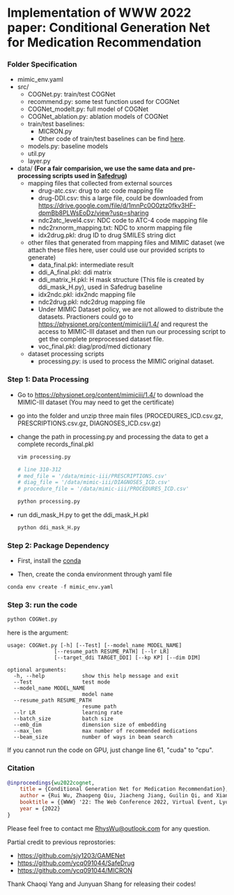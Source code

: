 # Implementation of WWW 2022 paper: Conditional Generation Net for Medication Recommendation

### Folder Specification
- mimic_env.yaml
- src/
    - COGNet.py: train/test COGNet
    - recommend.py: some test function used for COGNet
    - COGNet_modelt.py: full model of COGNet
    - COGNet_ablation.py: ablation models of COGNet
    - train/test baselines:
        - MICRON.py
        - Other code of train/test baselines can be find [here](https://github.com/ycq091044/SafeDrug).
    - models.py: baseline models
    - util.py
    - layer.py
- data/ **(For a fair comparision, we use the same data and pre-processing scripts used in [Safedrug](https://github.com/ycq091044/SafeDrug))**
    - mapping files that collected from external sources
        - drug-atc.csv: drug to atc code mapping file
        - drug-DDI.csv: this a large file, could be downloaded from https://drive.google.com/file/d/1mnPc0O0ztz0fkv3HF-dpmBb8PLWsEoDz/view?usp=sharing
        - ndc2atc_level4.csv: NDC code to ATC-4 code mapping file
        - ndc2rxnorm_mapping.txt: NDC to xnorm mapping file
        - idx2drug.pkl: drug ID to drug SMILES string dict
    - other files that generated from mapping files and MIMIC dataset (we attach these files here, user could use our provided scripts to generate)
        - data_final.pkl: intermediate result
        - ddi_A_final.pkl: ddi matrix
        - ddi_matrix_H.pkl: H mask structure (This file is created by ddi_mask_H.py), used in Safedrug baseline
        - idx2ndc.pkl: idx2ndc mapping file
        - ndc2drug.pkl: ndc2drug mapping file
        - Under MIMIC Dataset policy, we are not allowed to distribute the datasets. Practioners could go to https://physionet.org/content/mimiciii/1.4/ and requrest the access to MIMIC-III dataset and then run our processing script to get the complete preprocessed dataset file.
        - voc_final.pkl: diag/prod/med dictionary
    - dataset processing scripts
        - processing.py: is used to process the MIMIC original dataset.




### Step 1: Data Processing

- Go to https://physionet.org/content/mimiciii/1.4/ to download the MIMIC-III dataset (You may need to get the certificate)

- go into the folder and unzip three main files (PROCEDURES_ICD.csv.gz, PRESCRIPTIONS.csv.gz, DIAGNOSES_ICD.csv.gz)

- change the path in processing.py and processing the data to get a complete records_final.pkl

  ```python
  vim processing.py
  
  # line 310-312
  # med_file = '/data/mimic-iii/PRESCRIPTIONS.csv'
  # diag_file = '/data/mimic-iii/DIAGNOSES_ICD.csv'
  # procedure_file = '/data/mimic-iii/PROCEDURES_ICD.csv'
  
  python processing.py
  ```

- run ddi_mask_H.py to get the ddi_mask_H.pkl

  ```python
  python ddi_mask_H.py
  ```



### Step 2: Package Dependency

- First, install the [conda](https://www.anaconda.com/)

- Then, create the conda environment through yaml file
```python
conda env create -f mimic_env.yaml
```


### Step 3: run the code

```python
python COGNet.py
```

here is the argument:

    usage: COGNet.py [-h] [--Test] [--model_name MODEL_NAME]
                   [--resume_path RESUME_PATH] [--lr LR]
                   [--target_ddi TARGET_DDI] [--kp KP] [--dim DIM]
    
    optional arguments:
      -h, --help            show this help message and exit
      --Test                test mode
      --model_name MODEL_NAME
                            model name
      --resume_path RESUME_PATH
                            resume path
      --lr LR               learning rate
      --batch_size          batch size 
      --emb_dim             dimension size of embedding
      --max_len             max number of recommended medications
      --beam_size           number of ways in beam search

If you cannot run the code on GPU, just change line 61, "cuda" to "cpu".

### Citation
```bibtex
@inproceedings{wu2022cognet,
    title = {Conditional Generation Net for Medication Recommendation},
    author = {Rui Wu, Zhaopeng Qiu, Jiacheng Jiang, Guilin Qi, and Xian Wu.},
    booktitle = {{WWW} '22: The Web Conference 2022, Virtual Event, Lyon, France, April 25-29, 2022},
    year = {2022}
}
```

Please feel free to contact me <RhysWu@outlook.com> for any question.

Partial credit to previous reprostories:
- https://github.com/sjy1203/GAMENet
- https://github.com/ycq091044/SafeDrug
- https://github.com/ycq091044/MICRON

Thank Chaoqi Yang and Junyuan Shang for releasing their codes!
